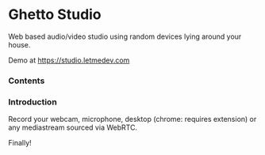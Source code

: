 Ghetto Studio
=============

Web based audio/video studio using random devices lying around your house.

Demo at https://studio.letmedev.com

### Contents

### Introduction
Record your webcam, microphone, desktop (chrome: requires extension) or any mediastream sourced via WebRTC.

Finally!
